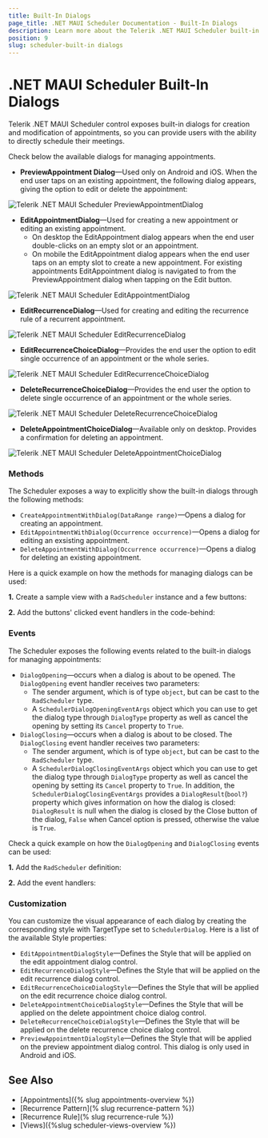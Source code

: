 ```yaml
---
title: Built-In Dialogs
page_title: .NET MAUI Scheduler Documentation - Built-In Dialogs
description: Learn more about the Telerik .NET MAUI Scheduler built-in dialogs for creating, editing, and deleting appointments.
position: 9
slug: scheduler-built-in dialogs
---
```


# .NET MAUI Scheduler Built-In Dialogs

Telerik .NET MAUI Scheduler control exposes built-in dialogs for creation and modification of appointments, so you can provide users with the ability to directly schedule their meetings.

Check below the available dialogs for managing appointments.

* **PreviewAppointment Dialog**&mdash;Used only on Android and iOS. When the end user taps on an existing appointment, the following dialog appears, giving the option to edit or delete the appointment:

![Telerik .NET MAUI Scheduler PreviewAppointmentDialog](images/scheduler-dialogs-preview.png)

* **EditAppointmentDialog**&mdash;Used for creating a new appointment or editing an existing appointment. 
    * On desktop the EditAppointment dialog appears when the end user double-clicks on an empty slot or an appointment. 
    * On mobile the EditAppointment dialog  appears when the end user taps on an empty slot to create a new appointment. For existing appointments EditAppointment dialog is navigated to from the PreviewAppointment dialog when tapping on the Edit button.

![Telerik .NET MAUI Scheduler EditAppointmentDialog](images/scheduler-dialogs-editappointment.png)

* **EditRecurrenceDialog**&mdash;Used for creating and editing the recurrence rule of a recurrent appointment.

![Telerik .NET MAUI Scheduler EditRecurrenceDialog](images/scheduler-dialogs-editrecurrence.png)

* **EditRecurrenceChoiceDialog**&mdash;Provides the end user the option to edit single occurrence of an appointment or the whole series.

![Telerik .NET MAUI Scheduler EditRecurrenceChoiceDialog](images/scheduler-dialogs-recurrencechoice.png)

* **DeleteRecurrenceChoiceDialog**&mdash;Provides the end user the option to delete single occurrence of an appointment or the whole series.

![Telerik .NET MAUI Scheduler DeleteRecurrenceChoiceDialog](images/scheduler-dialogs-deleterecurrencechoice.png)

* **DeleteAppointmentChoiceDialog**&mdash;Available only on desktop. Provides a confirmation for deleting an appointment.

![Telerik .NET MAUI Scheduler DeleteAppointmentChoiceDialog](images/scheduler-dialogs-deleteappointmentchoice.png)

### Methods

The Scheduler exposes a way to explicitly show the built-in dialogs through the following methods:

* `CreateAppointmentWithDialog(DataRange range)`&mdash;Opens a dialog for creating an appointment.
* `EditAppointmentWithDialog(Occurrence occurrence)`&mdash;Opens a dialog for editing an exsisting appointment.
* `DeleteAppointmentWithDialog(Occurrence occurrence)`&mdash;Opens a dialog for deleting an existing appointment.

Here is a quick example on how the methods for managing dialogs can be used:

**1.** Create a sample view with a `RadScheduler` instance and a few buttons:

<snippet id='scheduler-dialogs-methods-xaml' />

**2.** Add the buttons' clicked event handlers in the code-behind:

<snippet id='scheduler-dialogs-methods-eventhandlers' />

### Events

The Scheduler exposes the following events related to the built-in dialogs for managing appointments:

* `DialogOpening`&mdash;occurs when a dialog is about to be opened. The `DialogOpening` event handler receives two parameters:
    * The sender argument, which is of type `object`, but can be cast to the `RadScheduler` type.
    * A `SchedulerDialogOpeningEventArgs` object which you can use to get the dialog type through `DialogType` property as well as cancel the opening by setting its `Cancel` property to `True`.
* `DialogClosing`&mdash;occurs when a dialog is about to be closed. The `DialogClosing` event handler receives two parameters:
    * The sender argument, which is of type `object`, but can be cast to the `RadScheduler` type.
    * A `SchedulerDialogClosingEventArgs` object which you can use to get the dialog type through `DialogType` property as well as cancel the opening by setting its `Cancel` property to `True`. In addition, the `SchedulerDialogClosingEventArgs` provides a `DialogResult`(`bool?`) property which gives information on how the dialog is closed: `DialogResult` is null when the dialog is closed by the Close button of the dialog, `False` when Cancel option is pressed, otherwise the value is `True`.

Check a quick example on how the `DialogOpening` and `DialogClosing` events can be used:

**1.** Add the `RadScheduler` definition:

<snippet id='scheduler-dialogs-events-xaml' />

**2.** Add the event handlers:

<snippet id='scheduler-dialogs-events' />

### Customization

You can customize the visual appearance of each dialog by creating the corresponding style with TargetType set to `SchedulerDialog`. Here is a list of the available Style properties:

* `EditAppointmentDialogStyle`&mdash;Defines the Style that will be applied on the edit appointment dialog control.
* `EditRecurrenceDialogStyle`&mdash;Defines the Style that will be applied on the edit recurrence dialog control.
* `EditRecurrenceChoiceDialogStyle`&mdash;Defines the Style that will be applied on the edit recurrence choice dialog control.
* `DeleteAppointmentChoiceDialogStyle`&mdash;Defines the Style that will be applied on the delete appointment choice dialog control.
* `DeleteRecurrenceChoiceDialogStyle`&mdash;Defines the Style that will be applied on the delete recurrence choice dialog control.
* `PreviewAppointmentDialogStyle`&mdash;Defines the Style that will be applied on the preview appointment dialog control. This dialog is only used in Android and iOS. 

## See Also

- [Appointments]({% slug appointments-overview %})
- [Recurrence Pattern](% slug recurrence-pattern %})
- [Recurrence Rule](% slug recurrence-rule %})
- [Views]({%slug scheduler-views-overview %})
